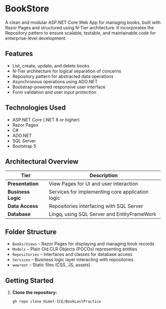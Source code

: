 # BookStore

A clean and modular ASP.NET Core Web App for managing books, built with Razor Pages and structured using N-Tier architecture. It incorporates the Repository pattern to ensure scalable, testable, and maintainable code for enterprise-level development.

## Features

- List, create, update, and delete books
- N-Tier architecture for logical separation of concerns
- Repository pattern for abstracted data operations
- Asynchronous operations using ADO.NET
- Bootstrap-powered responsive user interface
- Form validation and user input protection

## Technologies Used

- ASP.NET Core (.NET 8 or higher)
- Razor Pages
- C#
- ADO.NET
- SQL Server
- Bootstrap 5

## Architectural Overview

| Tier              | Description                                      |
|-------------------|--------------------------------------------------|
| **Presentation**  | View Pages for UI and user interaction          |
| **Business Logic**| Services for implementing core application logic |
| **Data Access**   | Repositories interfacing with SQL Server         |
| **Database**      | Lingq, using SQL Server and EntityFrameWork    |

## Folder Structure

- `Books/Views` – Razor Pages for displaying and managing book records  
- `Models` – Plain Old CLR Objects (POCOs) representing entities  
- `Repositories` – Interfaces and classes for database access  
- `Services` – Business logic layer interacting with repositories  
- `wwwroot` – Static files (CSS, JS, assets)

## Getting Started

1. **Clone the repository:**
   ```bash
   gh repo clone Himel-ICE/BookLastPractice
